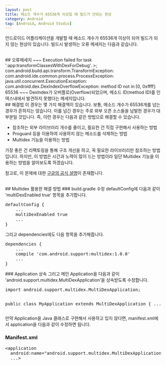 ```yaml
---
layout: post
title: 메소드 개수가 65536개 이상일 때 빌드가 안되는 현상
category: Android
tag: [Android, Android Studio]
---
```


안드로이드 어플리케이션을 개발할 때 메소드 개수가 65536개 이상이 되어 빌드가 되지 않는
현상이 있습니다. 빌드시 발생하는 오류 메세지는 다음과 같습니다.

<br>
## 오류메세지
~~~
Execution failed for task ':app:transformClassesWithDexForDebug'.
>; com.android.build.api.transform.TransformException:
com.android.ide.common.process.ProcessException:
java.util.concurrent.ExecutionException:
com.android.dex.DexIndexOverflowException:
method ID not in [0, 0xffff]: 65536
~~~
DexIndex가 오버플로(Overflow)되었으며, 메소드 ID(method ID)를 인덱스내에서 발견하지 못했다는 메세지입니다.

<br>
## 해결법
이 경우는 몇 가지 해결책이 있습니다. 보통, 메소드 개수가 65536개를 넘는 경우가 흔하지는 않습니다.
이를 넘긴 경우는 주로 외부 오픈 소스들을 남발한 경우가 대부분일 것입니다.
즉, 이런 경우는 다음과 같은 방법으로 해결할 수 있습니다.
<ul>
 	<li>참조하는 외부 라이브러리 개수를 줄이고, 필요한 건 직접 구현해서 사용하는 방법</li>
 	<li>Proguard 등을 이용하여 사용하지 않는 메소드를 삭제하는 방법</li>
 	<li>Multidex 기능을 이용하는 방법</li>
</ul>
가장 좋은 건 리팩토링을 통해 구조 개선을 하고, 꼭 필요한 라이브러리만 참조하는 방법입니다.
하지만, 이 방법은 시간과 노력이 많이 드는 방법이라 일단 Multidex 기능을 이용하는 방법을
알아보도록 하겠습니다.

참고로, 이 문제에 대한 [구글의 공식 설명](https://developer.android.com/studio/build/multidex.html?hl=ko)이
존재합니다.

<br>
## Multidex 활용한 해결 방법
### build.gradle 수정
defaultConfig에 다음과 같이 'multiDexEnabled true' 항목을 추가합니다.
<pre class="prettyprint">defaultConfig {
    ...
    multiDexEnabled true
    ...
}</pre>
그리고 dependencies에도 다음 항목을 추가해줍니다.
<pre class="prettyprint">dependencies {
    ...
    compile 'com.android.support:multidex:1.0.0'
    ...
}</pre>
### Application 상속
그리고 메인 Application을 다음과 같이 'android.support.multidex.MultiDexApplication'을 상속받도록 수정합니다.
<pre class="prettyprint">import android.support.multidex.MultiDexApplication;

public class MyApplication extends MultiDexApplication {
  ...
}</pre>
만약 Application을 Java 클래스로 구현해서 사용하고 있지 않다면, manifest.xml에서 application을 다음과 같이 수정하면 됩니다.
### Manifest.xml
<pre class="prettyprint">&lt;application
  android:name="android.support.multidex.MultiDexApplication"
  ...&gt;</pre>
